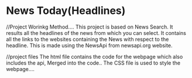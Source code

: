 # News Today(Headlines)

//Project Worinkg Method....
This project is based on News Search.
It results all the headlines of the news from which you can select.
It contains all the links to the websites containing the News with respect to the headline.
This is made using the NewsApi from newsapi.org website.

//project files
The html file contains the code for the webpage which also includes the api, Merged into the code..
The CSS file is used to style the webpage....
